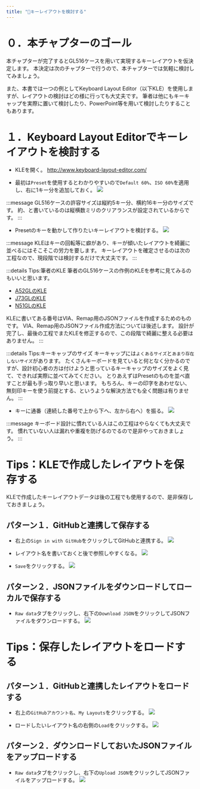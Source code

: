 ```yaml
---
title: "🤔キーレイアウトを検討する"
---
```


# ０．本チャプターのゴール

本チャプターが完了するとGL516ケースを用いて実現するキーレイアウトを仮決定します。
本決定は次のチャプターで行うので、本チャプターでは気軽に検討してみましょう。

また、本書では一つの例としてKeyboard Layout Editor（以下KLE）を使用しますが、レイアウトの検討はどの様に行っても大丈夫です。
筆者は他にもキーキャップを実際に置いて検討したり、PowerPoint等を用いて検討したりすることもあります。

# １．Keyboard Layout Editorでキーレイアウトを検討する

- KLEを開く。
http://www.keyboard-layout-editor.com/

- 最初は`Preset`を使用するとわかりやすいので`Default 60%`、`ISO 60%`を適用し、右に1キー分を追加しておく。
![](/images/gl516design/3-1_kle-1.png)

:::message
GL516ケースの許容サイズは縦約5キー分、横約16キー分のサイズです。
約、と書いているのは縦横数ミリのクリアランスが設定されているからです。
:::

- Presetのキーを動かして作りたいキーレイアウトを検討する。
![](/images/gl516design/3-2_kle-2.png)

:::message
KLEはキーの回転等に癖があり、キーが傾いたレイアウトを綺麗に並べるにはそこそこの労力を要します。
キーレイアウトを確定させるのは次の工程なので、現段階では検討するだけで大丈夫です。
:::

:::details Tips:筆者のKLE
筆者のGL516ケースの作例のKLEを参考に見てみるのもいいと思います。
- [A52GLのKLE](http://www.keyboard-layout-editor.com/#/gists/906e8e12719b0afbb8c49acf99f83d8a)
- [J73GLのKLE](http://www.keyboard-layout-editor.com/#/gists/39965bf9ba71cfa908874b1dc6023d69)
- [N51GLのKLE](http://www.keyboard-layout-editor.com/#/gists/6145324e474be196558a399c74e4eaaf)

KLEに書いてある番号はVIA、Remap用のJSONファイルを作成するためのものです。
VIA、Remap用のJSONファイル作成方法については後述します。
設計が完了し、最後の工程でまたKLEを修正するので、この段階で綺麗に整える必要はありません。
:::

:::details Tips:キーキャップのサイズ
キーキャップには`よくあるサイズ`と`あまり存在しないサイズ`があります。
たくさんキーボードを見ていると何となく分かるのですが、設計初心者の方は付けようと思っているキーキャップのサイズをよく見て、できれば実際に並べてみてください。
とりあえずはPresetのものを並べ直すことが最も手っ取り早いと思います。
もちろん、キーの印字をあわせない、無刻印キーを使う前提とする、というような解決方法でも全く問題は有りません。
:::

- キーに通番（連続した番号で上から下へ、左から右へ）を振る。
![](/images/gl516design/3-3_kle-3.png)

:::message
キーボード設計に慣れている人はこの工程はやらなくても大丈夫です。
慣れていない人は漏れや重複を防げるのでるので是非やっておきましょう。
:::

# Tips：KLEで作成したレイアウトを保存する

KLEで作成したキーレイアウトデータは後の工程でも使用するので、是非保存しておきましょう。

## パターン１．GitHubと連携して保存する

- 右上の`Sign in with GitHub`をクリックしてGitHubと連携する。
![](/images/gl516design/3-4_kle-4.png)

- レイアウト名を書いておくと後で参照しやすくなる。
![](/images/gl516design/3-5_kle-5.png)

- `Save`をクリックする。
![](/images/gl516design/3-6_kle-6.png)

## パターン２．JSONファイルをダウンロードしてローカルで保存する

- `Raw data`タブをクリックし、右下の`Download JSON`をクリックしてJSONファイルをダウンロードする。
![](/images/gl516design/3-9_kle-9.png)

# Tips：保存したレイアウトをロードする

## パターン１．GitHubと連携したレイアウトをロードする

- 右上の`GitHubアカウント名`、`My Layouts`をクリックする。
![](/images/gl516design/3-7_kle-7.png)

- ロードしたいレイアウト名の右側の`Load`をクリックする。
![](/images/gl516design/3-8_kle-8.png)

## パターン２．ダウンロードしておいたJSONファイルをアップロードする

- `Raw data`タブをクリックし、右下の`Upload JSON`をクリックしてJSONファイルをアップロードする。
![](/images/gl516design/3-10_kle-10.png)

